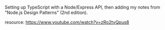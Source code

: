 Setting up TypeScript with a Node/Express API, then adding my notes from "Node.js Design Patterns" (2nd edition).

resource: https://www.youtube.com/watch?v=zRo2tvQpus8

